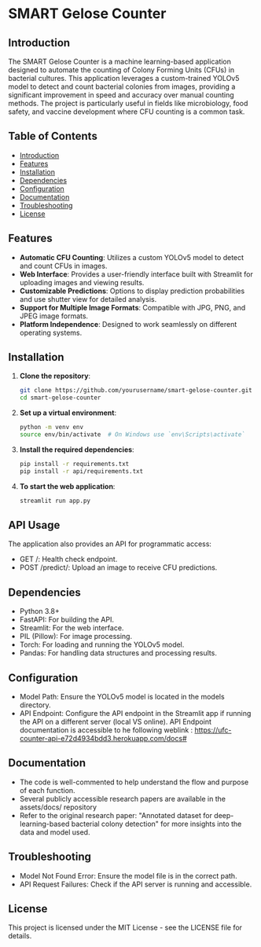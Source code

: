# SMART Gelose Counter

## Introduction
The SMART Gelose Counter is a machine learning-based application designed to automate the counting of Colony Forming Units (CFUs) in bacterial cultures. This application leverages a custom-trained YOLOv5 model to detect and count bacterial colonies from images, providing a significant improvement in speed and accuracy over manual counting methods. The project is particularly useful in fields like microbiology, food safety, and vaccine development where CFU counting is a common task.

## Table of Contents
- [Introduction](#introduction)
- [Features](#features)
- [Installation](#installation)
- [Dependencies](#dependencies)
- [Configuration](#configuration)
- [Documentation](#documentation)
- [Troubleshooting](#troubleshooting)
- [License](#license)

## Features
- **Automatic CFU Counting**: Utilizes a custom YOLOv5 model to detect and count CFUs in images.
- **Web Interface**: Provides a user-friendly interface built with Streamlit for uploading images and viewing results.
- **Customizable Predictions**: Options to display prediction probabilities and use shutter view for detailed analysis.
- **Support for Multiple Image Formats**: Compatible with JPG, PNG, and JPEG image formats.
- **Platform Independence**: Designed to work seamlessly on different operating systems.

## Installation
1. **Clone the repository**:
    ```bash
    git clone https://github.com/yourusername/smart-gelose-counter.git
    cd smart-gelose-counter
    ```

2. **Set up a virtual environment**:
    ```bash
    python -m venv env
    source env/bin/activate  # On Windows use `env\Scripts\activate`
    ```

3. **Install the required dependencies**:
    ```bash
    pip install -r requirements.txt
    pip install -r api/requirements.txt
    ```

4. **To start the web application**:
    ```bash
    streamlit run app.py
    ```

## API Usage
The application also provides an API for programmatic access:
- GET /: Health check endpoint.
- POST /predict/: Upload an image to receive CFU predictions.

## Dependencies
- Python 3.8+
- FastAPI: For building the API.
- Streamlit: For the web interface.
- PIL (Pillow): For image processing.
- Torch: For loading and running the YOLOv5 model.
- Pandas: For handling data structures and processing results.

## Configuration
- Model Path: Ensure the YOLOv5 model is located in the models directory.
- API Endpoint: Configure the API endpoint in the Streamlit app if running the API on a different server (local VS online).
API Endpoint documentation is accessible to he following weblink : https://ufc-counter-api-e72d4934bdd3.herokuapp.com/docs#

## Documentation
- The code is well-commented to help understand the flow and purpose of each function.
- Several publicly accessible research papers are available in the assets/docs/ repository
- Refer to the original research paper: "Annotated dataset for deep-learning-based bacterial colony detection" for more insights into the data and model used.

## Troubleshooting
- Model Not Found Error: Ensure the model file is in the correct path.
- API Request Failures: Check if the API server is running and accessible.

## License
This project is licensed under the MIT License - see the LICENSE file for details.
